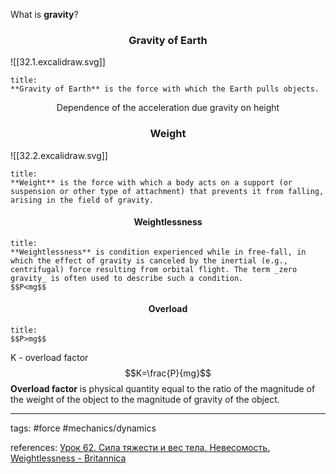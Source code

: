 What is **gravity**?

### <center>Gravity of Earth </center>

![[32.1.excalidraw.svg]]



```ad-definition
title:
**Gravity of Earth** is the force with which the Earth pulls objects.
```


<center><img src="http://urlr.me/qMscg" alt=""/></center>
<center>Dependence of the acceleration due gravity on height</center>


### <center>Weight</center>

![[32.2.excalidraw.svg]]

```ad-definition
title:
**Weight** is the force with which a body acts on a support (or suspension or other type of attachment) that prevents it from falling, arising in the field of gravity.
```

#### <center>Weightlessness</center>

```ad-definition
title:
**Weightlessness** is condition experienced while in free-fall, in which the effect of gravity is canceled by the inertial (e.g., centrifugal) force resulting from orbital flight. The term _zero gravity_ is often used to describe such a condition.
$$P<mg$$
```

#### <center>Overload</center>

```ad-definition
title:
$$P>mg$$
```

K - overload factor
$$K=\frac{P}{mg}$$
**Overload factor** is physical quantity equal to the ratio of the magnitude of the weight of the object to the magnitude of gravity of the object.

---

tags: #force #mechanics/dynamics 

references: [Урок 62. Сила тяжести и вес тела. Невесомость.](https://www.youtube.com/watch?v=vWs4MIZTEwM&list=PL1Us50cZo25m8KTKBiCbdGzBjoh2kOUj4&index=5)
[Weightlessness - Britannica ](https://www.britannica.com/science/weightlessness)
